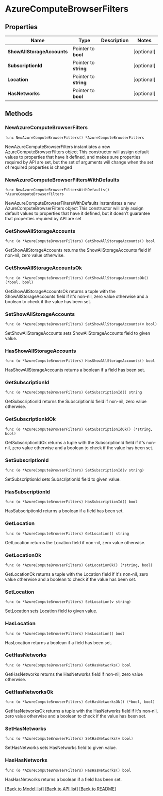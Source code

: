# AzureComputeBrowserFilters

## Properties

Name | Type | Description | Notes
------------ | ------------- | ------------- | -------------
**ShowAllStorageAccounts** | Pointer to **bool** |  | [optional] 
**SubscriptionId** | Pointer to **string** |  | [optional] 
**Location** | Pointer to **string** |  | [optional] 
**HasNetworks** | Pointer to **bool** |  | [optional] 

## Methods

### NewAzureComputeBrowserFilters

`func NewAzureComputeBrowserFilters() *AzureComputeBrowserFilters`

NewAzureComputeBrowserFilters instantiates a new AzureComputeBrowserFilters object
This constructor will assign default values to properties that have it defined,
and makes sure properties required by API are set, but the set of arguments
will change when the set of required properties is changed

### NewAzureComputeBrowserFiltersWithDefaults

`func NewAzureComputeBrowserFiltersWithDefaults() *AzureComputeBrowserFilters`

NewAzureComputeBrowserFiltersWithDefaults instantiates a new AzureComputeBrowserFilters object
This constructor will only assign default values to properties that have it defined,
but it doesn't guarantee that properties required by API are set

### GetShowAllStorageAccounts

`func (o *AzureComputeBrowserFilters) GetShowAllStorageAccounts() bool`

GetShowAllStorageAccounts returns the ShowAllStorageAccounts field if non-nil, zero value otherwise.

### GetShowAllStorageAccountsOk

`func (o *AzureComputeBrowserFilters) GetShowAllStorageAccountsOk() (*bool, bool)`

GetShowAllStorageAccountsOk returns a tuple with the ShowAllStorageAccounts field if it's non-nil, zero value otherwise
and a boolean to check if the value has been set.

### SetShowAllStorageAccounts

`func (o *AzureComputeBrowserFilters) SetShowAllStorageAccounts(v bool)`

SetShowAllStorageAccounts sets ShowAllStorageAccounts field to given value.

### HasShowAllStorageAccounts

`func (o *AzureComputeBrowserFilters) HasShowAllStorageAccounts() bool`

HasShowAllStorageAccounts returns a boolean if a field has been set.

### GetSubscriptionId

`func (o *AzureComputeBrowserFilters) GetSubscriptionId() string`

GetSubscriptionId returns the SubscriptionId field if non-nil, zero value otherwise.

### GetSubscriptionIdOk

`func (o *AzureComputeBrowserFilters) GetSubscriptionIdOk() (*string, bool)`

GetSubscriptionIdOk returns a tuple with the SubscriptionId field if it's non-nil, zero value otherwise
and a boolean to check if the value has been set.

### SetSubscriptionId

`func (o *AzureComputeBrowserFilters) SetSubscriptionId(v string)`

SetSubscriptionId sets SubscriptionId field to given value.

### HasSubscriptionId

`func (o *AzureComputeBrowserFilters) HasSubscriptionId() bool`

HasSubscriptionId returns a boolean if a field has been set.

### GetLocation

`func (o *AzureComputeBrowserFilters) GetLocation() string`

GetLocation returns the Location field if non-nil, zero value otherwise.

### GetLocationOk

`func (o *AzureComputeBrowserFilters) GetLocationOk() (*string, bool)`

GetLocationOk returns a tuple with the Location field if it's non-nil, zero value otherwise
and a boolean to check if the value has been set.

### SetLocation

`func (o *AzureComputeBrowserFilters) SetLocation(v string)`

SetLocation sets Location field to given value.

### HasLocation

`func (o *AzureComputeBrowserFilters) HasLocation() bool`

HasLocation returns a boolean if a field has been set.

### GetHasNetworks

`func (o *AzureComputeBrowserFilters) GetHasNetworks() bool`

GetHasNetworks returns the HasNetworks field if non-nil, zero value otherwise.

### GetHasNetworksOk

`func (o *AzureComputeBrowserFilters) GetHasNetworksOk() (*bool, bool)`

GetHasNetworksOk returns a tuple with the HasNetworks field if it's non-nil, zero value otherwise
and a boolean to check if the value has been set.

### SetHasNetworks

`func (o *AzureComputeBrowserFilters) SetHasNetworks(v bool)`

SetHasNetworks sets HasNetworks field to given value.

### HasHasNetworks

`func (o *AzureComputeBrowserFilters) HasHasNetworks() bool`

HasHasNetworks returns a boolean if a field has been set.


[[Back to Model list]](../README.md#documentation-for-models) [[Back to API list]](../README.md#documentation-for-api-endpoints) [[Back to README]](../README.md)


